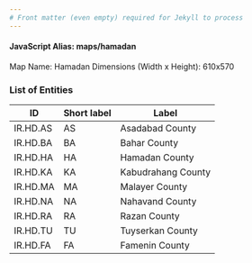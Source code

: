 ```yaml
---
# Front matter (even empty) required for Jekyll to process
---
```


#### JavaScript Alias: maps/hamadan

Map Name: Hamadan
Dimensions (Width x Height): 610x570





### List of Entities

ID | Short label | Label
---|---|---|
IR.HD.AS|AS|Asadabad County
IR.HD.BA|BA|Bahar County
IR.HD.HA|HA|Hamadan County
IR.HD.KA|KA|Kabudrahang County
IR.HD.MA|MA|Malayer County
IR.HD.NA|NA|Nahavand County
IR.HD.RA|RA|Razan County
IR.HD.TU|TU|Tuyserkan County
IR.HD.FA|FA|Famenin County